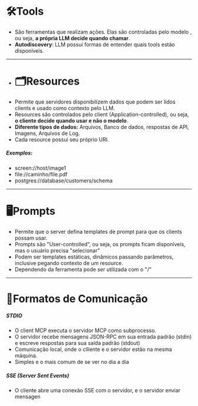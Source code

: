 # 🛠️Tools
- São ferramentas que realizam ações. Elas são controladas pelo modelo , ou seja, **a própria LLM decide quando chamar**.
- **Autodiscovery**: LLM possui formas de entender quais tools estão disponíveis.

___
  
- # 🗂️Resources
- Permite que servidores disponibilizem dados que podem ser lidos clients e usado como contexto pelo LLM.
- Resources são controlados pelo client (Application-controlled), ou seja, **o cliente decide quando usar e não o modelo**.
- **Diferente tipos de dados:** Arquivos, Banco de dados, respostas de API, Imagens, Arquivos de Log.
- Cada resource possui seu próprio URI.
##### Exemplos:
- screen://host/image1
- file://caminho/file.pdf
- postgres://database/customers/schema

___
# 🖥️Prompts
- Permite que o server defina templates de prompt para que os clients possam usar.
- Prompts são "User-controlled", ou seja, os prompts ficam disponíveis, mas o usuário precisa "selecionar"
- Podem ser templates estáticas, dinâmicos passando parâmetros, inclusive pegando contexto de um resource.
- Dependendo da ferramenta pode ser utilizada com o "/"


___
# 🔌Formatos de Comunicação

##### STDIO
- O client MCP executa o servidor MCP como subprocesso.
- O servidor recebe mensagens JSON-RPC em sua entrada padrão (stdin) e escreve respostas para sua saída padrão (stdout)
- Comunicação local, onde o clliente e o servidor estão na mesma máquina.
- Simples e o mais comum de se ver no dia a dia
##### SSE (Server Sent Events)
- O cliente abre uma conexão SSE com o servidor, e o servidor enviar mensagen


